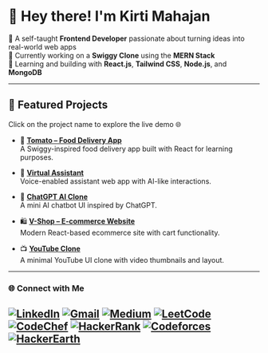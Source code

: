 # 👋 Hey there! I'm Kirti Mahajan

🌟 A self-taught **Frontend Developer** passionate about turning ideas into real-world web apps  
🚀 Currently working on a **Swiggy Clone** using the **MERN Stack**  
🧠 Learning and building with **React.js**, **Tailwind CSS**, **Node.js**, and **MongoDB**

---

## 🚧 Featured Projects  
Click on the project name to explore the live demo 🌐

- 🍅 **[Tomato – Food Delivery App](https://food-del-chi-snowy.vercel.app/)**  
  A Swiggy-inspired food delivery app built with React for learning purposes.

- 🤖 **[Virtual Assistant](https://virtual-assistent.vercel.app/)**  
  Voice-enabled assistant web app with AI-like interactions.

- 💬 **[ChatGPT AI Clone](https://chatgpt-ai-rlqs.vercel.app/)**  
  A mini AI chatbot UI inspired by ChatGPT.

- 🛍️ **[V-Shop – E-commerce Website](https://ecommerse-website-hazel.vercel.app/)**  
  Modern React-based ecommerce site with cart functionality.

- 📺 **[YouTube Clone](https://youtub-clone-one.vercel.app/)**  
  A minimal YouTube UI clone with video thumbnails and layout.

---

### 🌐 Connect with Me

[![LinkedIn](https://img.shields.io/badge/-LinkedIn-0A66C2?style=for-the-badge&logo=linkedin&logoColor=white)](https://linkedin.com/in/mahajankirti515)
[![Gmail](https://img.shields.io/badge/-Gmail-D14836?style=for-the-badge&logo=gmail&logoColor=white)](mailto:mahajankirti515@gmail.com)
[![Medium](https://img.shields.io/badge/-Medium-12100E?style=for-the-badge&logo=medium&logoColor=white)](https://medium.com/@mahajankirti515)
[![LeetCode](https://img.shields.io/badge/-LeetCode-FFA116?style=for-the-badge&logo=leetcode&logoColor=white)](https://leetcode.com/u/mahajankirti515) 
[![CodeChef](https://img.shields.io/badge/-CodeChef-5B4638?style=for-the-badge&logo=codechef&logoColor=white)](https://www.codechef.com/users/kirti_943) 
[![HackerRank](https://img.shields.io/badge/-HackerRank-2EC866?style=for-the-badge&logo=hackerrank&logoColor=white)](https://www.hackerrank.com/profile/mahajankirti515)
[![Codeforces](https://img.shields.io/badge/-Codeforces-1F8ACB?style=for-the-badge&logo=codeforces&logoColor=white)](https://codeforces.com/profile/mahajankirti515)
[![HackerEarth](https://img.shields.io/badge/-HackerEarth-323754?style=for-the-badge&logo=hackerearth&logoColor=white)](https://www.hackerearth.com/@mahajankirti515/)
---
